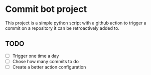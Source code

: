 # Commit bot project

This project is a simple python script with a github action to trigger a commit on a repository it can be retroactively added to.

## TODO
- [ ] Trigger one time a day
- [ ] Chose how many commits to do
- [ ] Create a better action configuration
